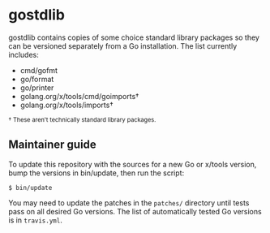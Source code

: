# gostdlib

gostdlib contains copies of some choice standard library packages so they can be
versioned separately from a Go installation. The list currently includes:

  * cmd/gofmt
  * go/format
  * go/printer
  * golang.org/x/tools/cmd/goimports†
  * golang.org/x/tools/imports†

<sup>† These aren't technically standard library packages.</sup>

## Maintainer guide

To update this repository with the sources for a new Go or x/tools version,
bump the versions in bin/update, then run the script:

```
$ bin/update
```

You may need to update the patches in the `patches/` directory until tests pass
on all desired Go versions. The list of automatically tested Go versions is in
`travis.yml`.

